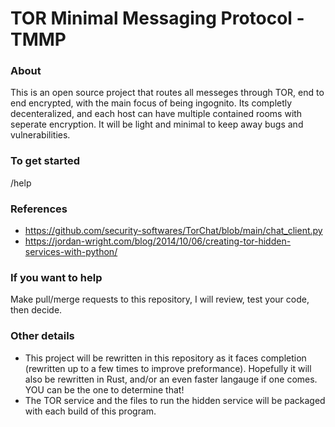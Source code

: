 # TOR Minimal Messaging Protocol - TMMP

### About
This is an open source project that routes all messeges through TOR, end to end encrypted, with the main focus of being ingognito. Its completly decenteralized, and each host can have multiple contained rooms with seperate encryption. It will be light and minimal to keep away bugs and vulnerabilities.

### To get started
/help

### References
- https://github.com/security-softwares/TorChat/blob/main/chat_client.py
- https://jordan-wright.com/blog/2014/10/06/creating-tor-hidden-services-with-python/

### If you want to help
Make pull/merge requests to this repository, I will review, test your code, then decide.

### Other details
- This project will be rewritten in this repository as it faces completion (rewritten up to a few times to improve preformance). Hopefully it will also be rewritten in Rust, and/or an even faster langauge if one comes. YOU can be the one to determine that!
- The TOR service and the files to run the hidden service will be packaged with each build of this program.

